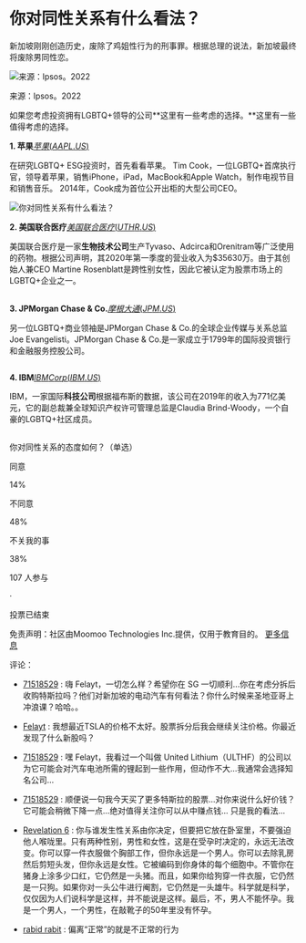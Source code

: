 # 你对同性关系有什么看法？

新加坡刚刚创造历史，废除了鸡姐性行为的刑事罪。根据总理的说法，新加坡最终将废除男同性恋。

![来源：lpsos。2022](https://ussnsimg.moomoo.com/151846312/editor_image/04b6ae021a5430ffa1fb8fb9e46f1450.jpg/thumb?imageMogr2/ignore-error/1/format/webp)

来源：lpsos。2022

如果您考虑投资拥有LGBTQ+领导的公司**这里有一些考虑的选择。**这里有一些值得考虑的选择。

**1\. 苹果**[$苹果 (AAPL.US)$](https://www.moomoo.com/hans/stock/AAPL-US?global_content=%7B%22promote_id%22%3A13764%2C%22sub_promote_id%22%3A61%7D)

在研究LGBTQ+ ESG投资时，首先看看苹果。 Tim Cook，一位LGBTQ+首席执行官，领导着苹果，销售iPhone，iPad，MacBook和Apple Watch，制作电视节目和销售音乐。 2014年，Cook成为首位公开出柜的大型公司CEO。

![你对同性关系有什么看法？](https://ussnsimg.moomoo.com/151846312/editor_image/121c999009ec3c9e8de4d71ea9a7f363.png/thumb?imageMogr2/ignore-error/1/format/webp)

**2\. 美国联合医疗**[$美国联合医疗 (UTHR.US)$](https://www.moomoo.com/hans/stock/UTHR-US?global_content=%7B%22promote_id%22%3A13764%2C%22sub_promote_id%22%3A61%7D)

美国联合医疗是一家**生物技术公司**生产Tyvaso、Adcirca和Orenitram等广泛使用的药物。根据公司声明，其2020年第一季度的营业收入为$35630万。由于其创始人兼CEO Martine Rosenblatt是跨性别女性，因此它被认定为股票市场上的LGBTQ+企业之一。

![你对同性关系有什么看法？](data:image/gif;base64,R0lGODlhAQABAIAAAAAAAP///yH5BAEAAAAALAAAAAABAAEAAAIBRAA7)

**3\. JPMorgan Chase & Co.**[$摩根大通 (JPM.US)$](https://www.moomoo.com/hans/stock/JPM-US?global_content=%7B%22promote_id%22%3A13764%2C%22sub_promote_id%22%3A61%7D)

另一位LGBTQ+商业领袖是JPMorgan Chase & Co.的全球企业传媒与关系总监Joe Evangelisti。JPMorgan Chase & Co.是一家成立于1799年的国际投资银行和金融服务控股公司。

![你对同性关系有什么看法？](data:image/gif;base64,R0lGODlhAQABAIAAAAAAAP///yH5BAEAAAAALAAAAAABAAEAAAIBRAA7)

**4\. IBM**[$IBM Corp (IBM.US)$](https://www.moomoo.com/hans/stock/IBM-US?global_content=%7B%22promote_id%22%3A13764%2C%22sub_promote_id%22%3A61%7D)

IBM，一家国际**科技公司**根据福布斯的数据，该公司在2019年的收入为771亿美元，它的副总裁兼全球知识产权许可管理总监是Claudia Brind-Woody，一个自豪的LGBTQ+社区成员。

![你对同性关系有什么看法？](data:image/gif;base64,R0lGODlhAQABAIAAAAAAAP///yH5BAEAAAAALAAAAAABAAEAAAIBRAA7)

你对同性关系的态度如何？（单选）

同意

14%

不同意

48%

不关我的事

38%

107 人参与

·  

投票已结束

免责声明：社区由Moomoo Technologies Inc.提供，仅用于教育目的。 [更多信息](javascript:;)

评论：

-   [71518529](https://www.moomoo.com/hans/community/profile/71518529) : 嗨 Felayt，一切怎么样？希望你在 SG 一切顺利...你在考虑分拆后收购特斯拉吗？他们对新加坡的电动汽车有何看法？你什么时候来圣地亚哥上冲浪课？哈哈。。
    
-   [Felayt](https://www.moomoo.com/hans/community/profile/felayt-102449330) : 我想最近TSLA的价格不太好。股票拆分后我会继续关注价格。你最近发现了什么新股吗？
    
-   [71518529](https://www.moomoo.com/hans/community/profile/71518529) : 嘿 Felayt，我看过一个叫做 United Lithium（ULTHF）的公司以为它可能会对汽车电池所需的锂起到一些作用，但动作不大...我通常会选择知名公司...
    
-   [71518529](https://www.moomoo.com/hans/community/profile/71518529) : 顺便说一句我今天买了更多特斯拉的股票...对你来说什么好价钱？它可能会稍微下降一点...绝对值得关注你可以从中赚点钱... 只是我的看法...
    
-   [Revelation 6](https://www.moomoo.com/hans/community/profile/revelation-6-70897568) : 你与谁发生性关系由你决定，但要把它放在卧室里，不要强迫他人喉咙里。只有两种性别，男性和女性，这是在受孕时决定的，永远无法改变。你可以穿一件衣服做个胸部工作，但你永远是一个男人。你可以去除乳房然后剪短头发，但你永远是女性。它被编码到你身体的每个细胞中。不管你在猪身上涂多少口红，它仍然是一头猪。而且，如果你给狗穿一件衣服，它仍然是一只狗。如果你对一头公牛进行阉割，它仍然是一头雄牛。科学就是科学，仅仅因为人们说科学是这样，并不能说是这样。最后，不，男人不能怀孕。我是一个男人，一个男性，在敲靴子的50年里没有怀孕。
    
-   [rabid rabit](https://www.moomoo.com/hans/community/profile/rabid-rabit-70972428) : 偏离“正常”的就是不正常的行为
<!-- tcd_original_link https://www.moomoo.com/hans/community/feed/108871600766981 -->
